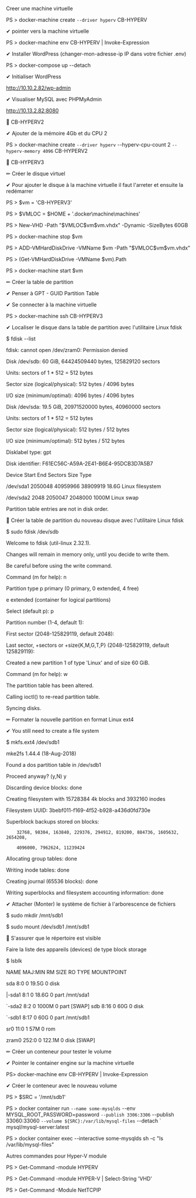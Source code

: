 Creer une machine virtuelle

PS > docker-machine create `
      --driver hyperv `
      CB-HYPERV
      
✔ pointer vers la machine virtuelle

PS > docker-machine env CB-HYPERV | Invoke-Expression

✔ Installer WordPress (changer-mon-adresse-ip IP dans votre fichier .env)

PS > docker-compose up --detach

✔ Initialiser WordPress

http://10.10.2.82/wp-admin

✔ Visualiser MySQL avec PHPMyAdmin

http://10.13.2.82:8080

📗 CB-HYPERV2

✔ Ajouter de la mémoire 4Gb et du CPU 2

PS > docker-machine create `
      --driver hyperv `
      --hyperv-cpu-count 2 `
      --hyperv-memory 4096 `
      CB-HYPERV2
      
📗 CB-HYPERV3

✏ Créer le disque virtuel

✔ Pour ajouter le disque à la machine virtuelle il faut l'arreter et ensuite la redémarrer

PS > $vm = 'CB-HYPERV3'

PS > $VMLOC = $HOME + '\.docker\machine\machines\'

PS > New-VHD -Path "$VMLOC\$vm\$vm.vhdx" -Dynamic -SizeBytes 60GB

PS > docker-machine stop $vm

PS > ADD-VMHardDiskDrive -VMName $vm -Path "$VMLOC\$vm\$vm.vhdx"

PS > (Get-VMHardDiskDrive -VMName $vm).Path

PS > docker-machine start $vm

✏ Créer la table de partition

✔ Penser à GPT - GUID Partition Table

✔ Se connecter à la machine virtuelle

PS > docker-machine ssh CB-HYPERV3

✔ Localiser le disque dans la table de partition avec l'utilitaire Linux fdisk

$ fdisk --list

fdisk: cannot open /dev/zram0: Permission denied

Disk /dev/sdb: 60 GiB, 64424509440 bytes, 125829120 sectors

Units: sectors of 1 * 512 = 512 bytes

Sector size (logical/physical): 512 bytes / 4096 bytes

I/O size (minimum/optimal): 4096 bytes / 4096 bytes

Disk /dev/sda: 19.5 GiB, 20971520000 bytes, 40960000 sectors

Units: sectors of 1 * 512 = 512 bytes

Sector size (logical/physical): 512 bytes / 512 bytes

I/O size (minimum/optimal): 512 bytes / 512 bytes

Disklabel type: gpt

Disk identifier: F61EC56C-A59A-2E41-B6E4-95DCB3D7A5B7

Device       Start      End  Sectors  Size Type

/dev/sda1  2050048 40959966 38909919 18.6G Linux filesystem

/dev/sda2     2048  2050047  2048000 1000M Linux swap

Partition table entries are not in disk order.

📌 Créer la table de partition du nouveau disque avec l'utilitaire Linux fdisk

$ sudo fdisk /dev/sdb

Welcome to fdisk (util-linux 2.32.1).

Changes will remain in memory only, until you decide to write them.

Be careful before using the write command.


Command (m for help): n

Partition type
   p   primary (0 primary, 0 extended, 4 free)
   
   e   extended (container for logical partitions)
   
Select (default p): p

Partition number (1-4, default 1):

First sector (2048-125829119, default 2048):

Last sector, +sectors or +size{K,M,G,T,P} (2048-125829119, default 125829119):

Created a new partition 1 of type 'Linux' and of size 60 GiB.

Command (m for help): w

The partition table has been altered.

Calling ioctl() to re-read partition table.

Syncing disks.

✏ Formater la nouvelle partition en format Linux ext4

✔ You still need to create a file system

$ mkfs.ext4 /dev/sdb1

mke2fs 1.44.4 (18-Aug-2018)

Found a dos partition table in /dev/sdb1

Proceed anyway? (y,N) y

Discarding device blocks: done

Creating filesystem with 15728384 4k blocks and 3932160 inodes

Filesystem UUID: 3bebf011-f169-4f52-b928-a436d0fd730e

Superblock backups stored on blocks:

        32768, 98304, 163840, 229376, 294912, 819200, 884736, 1605632, 2654208,
        
        4096000, 7962624, 11239424

Allocating group tables: done

Writing inode tables: done

Creating journal (65536 blocks): done

Writing superblocks and filesystem accounting information:
done

✔ Attacher (Monter) le système de fichier à l'arborescence de fichiers

$ sudo mkdir /mnt/sdb1

$ sudo mount /dev/sdb1 /mnt/sdb1

📗 S'assurer que le répertoire est visible

Faire la liste des appareils (devices) de type block storage

$ lsblk

NAME   MAJ:MIN RM   SIZE RO TYPE MOUNTPOINT

sda      8:0    0  19.5G  0 disk

|-sda1   8:1    0  18.6G  0 part /mnt/sda1

`-sda2   8:2    0  1000M  0 part [SWAP]
sdb      8:16   0    60G  0 disk

`-sdb1   8:17   0    60G  0 part /mnt/sdb1

sr0     11:0    1    57M  0 rom

zram0  252:0    0 122.1M  0 disk [SWAP]

✏ Créer un conteneur pour tester le volume

✔ Pointer le container engine sur la machine virtuelle

PS> docker-machine env CB-HYPERV | Invoke-Expression

✔ Créer le conteneur avec le nouveau volume

PS > $SRC = '/mnt/sdb1'

PS > docker container run `
         --name some-mysqlds `
         --env MYSQL_ROOT_PASSWORD=password `
         --publish 3306:3306 `
         --publish 33060:33060 `
         --volume ${SRC}:/var/lib/mysql-files `
         --detach `
         mysql/mysql-server:latest
         
PS > docker container exec --interactive some-mysqlds sh -c "ls /var/lib/mysql-files"

Autres commandes pour Hyper-V module

PS > Get-Command -module HYPERV

PS > Get-Command -module HYPER-V | Select-String 'VHD'

PS > Get-Command -Module NetTCPIP
